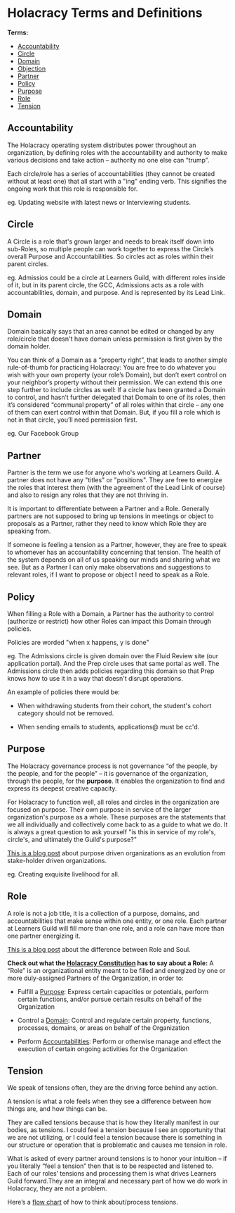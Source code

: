 # Holacracy Terms and Definitions

**Terms:**
- [Accountability](Holacracy-Terms-and-Definitions.md#accountability)
- [Circle](Holacracy-Terms-and-Definitions.md#circle)
- [Domain](Holacracy-Terms-and-Definitions.md#domain)
- [Objection](Holacracy-Terms-and-Definitions.md#objection)
- [Partner](Holacracy-Terms-and-Definitions.md#partner)
- [Policy](Holacracy-Terms-and-Definitions.md#policy)
- [Purpose](Holacracy-Terms-and-Definitions.md#purpose)
- [Role](Holacracy-Terms-and-Definitions.md#role)
- [Tension](Holacracy-Terms-and-Definitions.md#tension)

## Accountability
The Holacracy operating system distributes power throughout an organization, by defining roles with the accountability and authority to make various decisions and take action – authority no one else can “trump”.

Each circle/role has a series of accountabilities (they cannot be created without at least one) that all start with a "ing" ending verb.  This signifies the ongoing work that this role is responsible for.

eg. Updating website with latest news or Interviewing students.

## Circle
A Circle is a role that's grown larger and needs to break itself down into sub-Roles, so multiple people can work together to express the Circle’s overall Purpose and Accountabilities.  So circles act as roles within their parent circles.

eg. Admissios could be a circle at Learners Guild, with different roles inside of it, but in its parent circle, the GCC, Admissions acts as a role with accountabilities, domain, and purpose.  And is represented by its Lead Link.

## Domain
Domain basically says that an area cannot be edited or changed by any role/circle that doesn't have domain unless permission is first given by the domain holder.

You can think of a Domain as a “property right”, that leads to another simple rule-of-thumb for practicing Holacracy:  You are free to do whatever you wish with your own property (your role’s Domain), but don’t exert control on your neighbor’s property without their permission. We can extend this one step further to include circles as well:  If a circle has been granted a Domain to control, and hasn’t further delegated that Domain to one of its roles, then it’s considered “communal property” of all roles within that circle – any one of them can exert control within that Domain. But, if you fill a role which is not in that circle, you’ll need permission first.

eg. Our Facebook Group


## Partner
Partner is the term we use for anyone who's working at Learners Guild.  A partner does not have any "titles" or "positions". They are free to energize the roles that interest them (with the agreement of the Lead Link of course) and also to resign any roles that they are not thriving in.

It is important to differentiate between a Partner and a Role. Generally partners are not supposed to bring up tensions in meetings or object to proposals as a Partner, rather they need to know which Role they are speaking from.

If someone is feeling a tension as a Partner, however, they are free to speak to whomever has an accountability concerning that tension.  The health of the system depends on all of us speaking our minds and sharing what we see.  But as a Partner I can only make observations and suggestions to relevant roles, if I want to propose or object I need to speak as a Role.

## Policy
When filling a Role with a Domain, a Partner has the authority to control (authorize or restrict) how other Roles can impact this Domain through policies.

Policies are worded "when x happens, y is done"

eg. The Admissions circle is given domain over the Fluid Review site (our application portal). And the Prep circle uses that same portal as well.  The Admissions circle then adds policies regarding this domain so that Prep knows how to use it in a way that doesn't disrupt operations.

An example of policies there would be:

- When withdrawing students from their cohort, the student's cohort category should not be removed.

- When sending emails to students, applications@ must be cc'd.

## Purpose
The Holacracy governance process is not governance “of the people, by the people, and for the people” – it is governance of the organization, through the people, for the **purpose**. It enables the organization to find and express its deepest creative capacity.

For Holacracy to function well, all roles and circles in the organization are focused on purpose.  Their own purpose in service of the larger organization's purpose as a whole.  These purposes are the statements that we all individually and collectively come back to as a guide to what we do.  It is always a great question to ask yourself "is this in service of my role's, circle's, and ultimately the Guild's purpose?"

[This is a blog post](http://holacracy.org/blog/beyond-serving-stakeholders) about purpose driven organizations as an evolution from stake-holder driven organizations.

eg. Creating exquisite livelihood for all.

## Role
A role is not a job title, it is a collection of a purpose, domains, and accountabilities that make sense within one entity, or one role.  Each partner at Learners Guild will fill more than one role, and a role can have more than one partner energizing it.

[This is a blog post](http://holacracy.org/blog/differentiating-role-and-soul) about the difference between Role and Soul.

**Check out what the [Holacracy Constitution](http://holacracy.org/constitution) has to say about a Role:**
A “Role” is an organizational entity meant to be filled and energized by one or more duly-assigned Partners of the Organization, in order to:

- Fulfill a [Purpose](Holacracy-Terms-and-Definitions#purpose): Express certain capacities or potentials, perform certain functions, and/or pursue certain results on behalf of the Organization

- Control a [Domain](Holacracy-Terms-and-Definitions.html#domain): Control and regulate certain property, functions, processes, domains, or areas on behalf of the Organization

- Perform [Accountabilities](Holacracy-Terms-and-Definitions#accountability): Perform or otherwise manage and effect the execution of certain ongoing activities for the Organization

## Tension
We speak of tensions often, they are the driving force behind any action.

A tension is what a role feels when they see a difference between how things are, and how things can be.

They are called tensions because that is how they literally manifest in our bodies, as tensions. I could feel a tension because I see an opportunity that we are not utilizing, or I could feel a tension because there is something in our structure or operation that is problematic and causes me tension in role.

What is asked of every partner around tensions is to honor your intuition – if you literally “feel a tension” then that is to be respected and listened to. Each of our roles’ tensions and processing them is what drives Learners Guild forward.They are an integral and necessary part of how we do work in Holacracy, they are not a problem.

Here’s a [flow chart](https://drive.google.com/open?id=0B603F2WUOtLJMVBJcC1pNVNreUk) of how to think about/process tensions.
